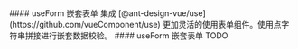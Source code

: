 <cn>
#### useForm 嵌套表单
集成 [@ant-design-vue/use](https://github.com/vueComponent/use) 更加灵活的使用表单组件。使用点字符串拼接进行嵌套数据校验。
</cn>

<us>
#### useForm 嵌套表单
TODO
</us>
